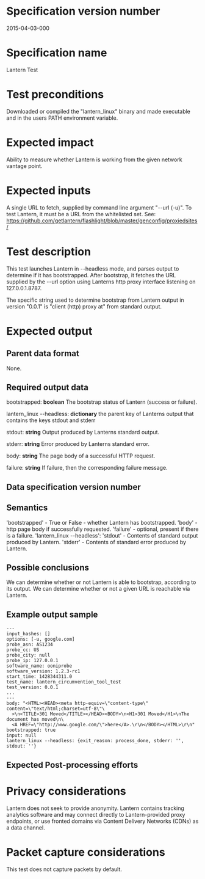# Specification version number

2015-04-03-000

# Specification name

Lantern Test

# Test preconditions

Downloaded or compiled the "lantern_linux" binary and made executable and in
the users PATH environment variable.

# Expected impact

Ability to measure whether Lantern is working from the given network vantage point.

# Expected inputs

A single URL to fetch, supplied by command line argument "--url (-u)". To test
Lantern, it must be a URL from the whitelisted set.
See: https://github.com/getlantern/flashlight/blob/master/genconfig/proxiedsites/

# Test description

This test launches Lantern in --headless mode, and parses output to determine
if it has bootstrapped.  After bootstrap, it fetches the URL supplied by the
--url option using Lanterns http proxy interface listening on 127.0.0.1.8787.

The specific string used to determine bootstrap from Lantern output in version
"0.0.1" is "client (http) proxy at" from standard output.

# Expected output

## Parent data format

None.

## Required output data

bootstrapped:
**boolean** The bootstrap status of Lantern (success or failure).

lantern_linux --headless:
**dictionary** the parent key of Lanterns output that contains the keys stdout and stderr

stdout:
**string** Output produced by Lanterns standard output.

stderr:
**string** Error produced by Lanterns standard error.

body:
**string** The page body of a successful HTTP request.

failure:
**string** If failure, then the corresponding failure message.


## Data specification version number

## Semantics

'bootstrapped' - True or False - whether Lantern has bootstrapped.
'body' - http page body if successfully requested.
'failure' - optional, present if there is a failure.
'lantern_linux --headless': 
  'stdout' - Contents of standard output produced by Lantern.
  'stderr' - Contents of standard error produced by Lantern.


## Possible conclusions

We can determine whether or not Lantern is able to bootstrap, according to its output.
We can determine whether or not a given URL is reachable via Lantern.

## Example output sample
```
---
input_hashes: []
options: [-u, google.com]
probe_asn: AS1234
probe_cc: US
probe_city: null
probe_ip: 127.0.0.1
software_name: ooniprobe
software_version: 1.2.3-rc1
start_time: 1428344311.0
test_name: lantern_circumvention_tool_test
test_version: 0.0.1
...
---
body: "<HTML><HEAD><meta http-equiv=\"content-type\" content=\"text/html;charset=utf-8\"\
  >\n<TITLE>301 Moved</TITLE></HEAD><BODY>\n<H1>301 Moved</H1>\nThe document has moved\n\
  <A HREF=\"http://www.google.com/\">here</A>.\r\n</BODY></HTML>\r\n"
bootstrapped: true
input: null
lantern_linux --headless: {exit_reason: process_done, stderr: '', stdout: ''}
```

## Expected Post-processing efforts

# Privacy considerations

Lantern does not seek to provide anonymity. Lantern contains tracking analytics
software and may connect directly to Lantern-provided proxy endpoints, or use
fronted domains via Content Delivery Networks (CDNs) as a data channel.

# Packet capture considerations

This test does not capture packets by default.
